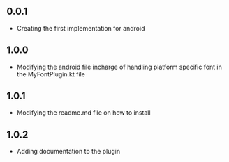 ## 0.0.1

* Creating the first implementation for android 


## 1.0.0

* Modifying the android file incharge of handling platform specific font in the MyFontPlugin.kt file 


## 1.0.1

* Modifying the readme.md file on how to install

## 1.0.2

* Adding documentation to the plugin
